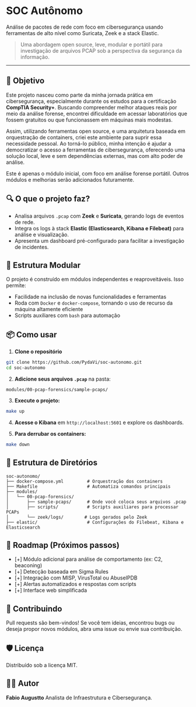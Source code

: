 # SOC Autônomo

Análise de pacotes de rede com foco em cibersegurança usando ferramentas de alto nível como Suricata, Zeek e a stack Elastic.

> Uma abordagem open source, leve, modular e portátil para investigação de arquivos PCAP sob a perspectiva da segurança da informação.

---

## 🎯 Objetivo

Este projeto nasceu como parte da minha jornada prática em cibersegurança, especialmente durante os estudos para a certificação **CompTIA Security+**. Buscando compreender melhor ataques reais por meio da análise forense, encontrei dificuldade em acessar laboratórios que fossem gratuitos ou que funcionassem em máquinas mais modestas.

Assim, utilizando ferramentas open source, e uma arquitetura baseada em orquestração de containers, criei este ambiente para suprir essa necessidade pessoal. Ao torná-lo público, minha intenção é ajudar a democratizar o acesso a ferramentas de cibersegurança, oferecendo uma solução local, leve e sem dependências externas, mas com alto poder de análise.

Este é apenas o módulo inicial, com foco em análise forense portátil. Outros módulos e melhorias serão adicionados futuramente.

## 🔍 O que o projeto faz?

* Analisa arquivos `.pcap` com **Zeek** e **Suricata**, gerando logs de eventos de rede.
* Integra os logs à stack **Elastic (Elasticsearch, Kibana e Filebeat)** para análise e visualização.
* Apresenta um dashboard pré-configurado para facilitar a investigação de incidentes.

## 🧱 Estrutura Modular

O projeto é construído em módulos independentes e reaproveitáveis. Isso permite:

* Facilidade na inclusão de novas funcionalidades e ferramentas
* Roda com `Docker` e `docker-compose`, tornando o uso de recurso da máquina altamente eficiente
* Scripts auxiliares com `bash` para automação

## 📦 Como usar

1. **Clone o repositório**

```bash
git clone https://github.com/PydaVi/soc-autonomo.git
cd soc-autonomo
```

2. **Adicione seus arquivos `.pcap`** na pasta:

```
modules/00-pcap-forensics/sample-pcaps/
```

3. **Execute o projeto:**

```bash
make up
```

4. **Acesse o Kibana** em `http://localhost:5601` e explore os dashboards.

5. **Para derrubar os containers:**

```bash
make down
```

## 📁 Estrutura de Diretórios

```
soc-autonomo/
├── docker-compose.yml         # Orquestração dos containers
├── Makefile                   # Automatiza comandos principais
├── modules/
│   └── 00-pcap-forensics/
│       ├── sample-pcaps/      # Onde você coloca seus arquivos .pcap
│       ├── scripts/           # Scripts auxiliares para processar PCAPs
│       └── zeek/logs/        # Logs gerados pelo Zeek
├── elastic/                   # Configurações do Filebeat, Kibana e Elasticsearch
```

## 🚧 Roadmap (Próximos passos)

* \[+] Módulo adicional para análise de comportamento (ex: C2, beaconing)
* \[+] Detecção baseada em Sigma Rules
* \[+] Integração com MISP, VirusTotal ou AbuseIPDB
* \[+] Alertas automatizados e respostas com scripts
* \[+] Interface web simplificada

## 🤝 Contribuindo

Pull requests são bem-vindos! Se você tem ideias, encontrou bugs ou deseja propor novos módulos, abra uma issue ou envie sua contribuição.

## 🛡 Licença

Distribuído sob a licença MIT.

## 👨‍💻 Autor

**Fabio Augustto**
Analista de Infraestrutura e Cibersegurança.
